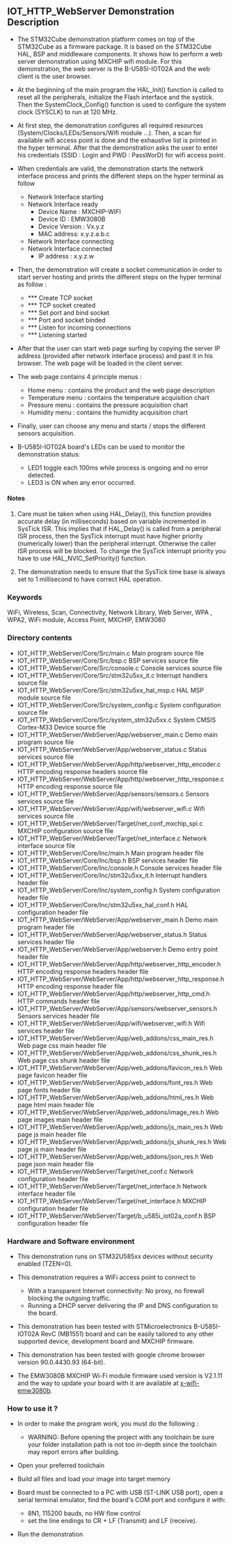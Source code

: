 ## <b>IOT_HTTP_WebServer Demonstration Description</b>

-   The STM32Cube demonstration platform comes on top of the STM32Cube as a firmware package. It is based on the STM32Cube
HAL, BSP and middleware components. It shows how to perform a web server demonstration using MXCHIP wifi module.
For this demonstration, the web server is the B-U585I-IOT02A and the web client is the user browser.

-   At the beginning of the main program the HAL_Init() function is called to reset all the peripherals, initialize the
Flash interface and the systick.
Then the SystemClock_Config() function is used to configure the system clock (SYSCLK) to run at 120 MHz.

-   At first step, the demonstration configures all required resources (System/Clocks/LEDs/Sensors/Wifi module ...).
Then, a scan for available wifi access point is done and the exhaustive list is printed in the hyper terminal.
After that the demonstration asks the user to enter his credentials (SSID : Login and PWD : PassWorD) for wifi access
point.

-   When credentials are valid, the demonstration starts the network interface process and prints the different steps on the
hyper terminal as follow
    -   Network Interface starting
    -   Network Interface ready
        - Device Name : MXCHIP-WIFI
        - Device ID   : EMW3080B
        - Device Version : Vx.y.z
        - MAC address: x.y.z.a.b.c
    -   Network Interface connecting
    -   Network Interface connected
        - IP address :  x.y.z.w

-   Then, the demonstration will create a socket communication in order to start server hosting and prints the different
steps on the hyper terminal as follow :
    -   *** Create TCP socket
    -   *** TCP socket created
    -   *** Set port and bind socket
    -   *** Port and socket binded
    -   *** Listen for incoming connections
    -   *** Listening started

-   After that the user can start web page surfing by copying the server IP address (provided after network interface
process) and past it in his browser. The web page will be loaded in the client server.

-   The web page contains 4 principle menus :
    -   Home menu : contains the product and the web page description
    -   Temperature menu : contains the temperature acquisition chart
    -   Pressure menu : contains the pressure acquisition chart
    -   Humidity menu : contains the humidity acquisition chart

-   Finally, user can choose any menu and starts / stops the different sensors acquisition.

-   B-U585I-IOT02A board's LEDs can be used to monitor the demonstration status:
    -   LED1 toggle each 100ms while process is ongoing and no error detected.
    -   LED3 is ON when any error occurred.

#### <b>Notes</b>
 1. Care must be taken when using HAL_Delay(), this function provides accurate delay (in milliseconds) based on
    variable incremented in SysTick ISR. This implies that if HAL_Delay() is called from a peripheral ISR process,
    then the SysTick interrupt must have higher priority (numerically lower) than the peripheral interrupt. Otherwise
    the caller ISR process will be blocked.
    To change the SysTick interrupt priority you have to use HAL_NVIC_SetPriority() function.

 2. The demonstration needs to ensure that the SysTick time base is always set to 1 millisecond to have correct HAL
    operation.

### <b>Keywords</b>

WiFi, Wireless, Scan, Connectivity, Network Library, Web Server, WPA , WPA2, WiFi module, Access Point, MXCHIP, EMW3080

### <b>Directory contents</b>

-   IOT_HTTP_WebServer/Core/Src/main.c                              Main program source file
-   IOT_HTTP_WebServer/Core/Src/bsp.c                               BSP services source file
-   IOT_HTTP_WebServer/Core/Src/console.c                           Console services source file
-   IOT_HTTP_WebServer/Core/Src/stm32u5xx_it.c                      Interrupt handlers source file
-   IOT_HTTP_WebServer/Core/Src/stm32u5xx_hal_msp.c                 HAL MSP module source file
-   IOT_HTTP_WebServer/Core/Src/system_config.c                     System configuration source file
-   IOT_HTTP_WebServer/Core/Src/system_stm32u5xx.c                  System CMSIS Cortex-M33 Device source file
-   IOT_HTTP_WebServer/WebServer/App/webserver_main.c               Demo main program source file
-   IOT_HTTP_WebServer/WebServer/App/webserver_status.c             Status services source file
-   IOT_HTTP_WebServer/WebServer/App/http/webserver_http_encoder.c  HTTP encoding response headers source file
-   IOT_HTTP_WebServer/WebServer/App/http/webserver_http_response.c HTTP encoding response source file
-   IOT_HTTP_WebServer/WebServer/App/sensors/sensors.c              Sensors services source file
-   IOT_HTTP_WebServer/WebServer/App/wifi/webserver_wifi.c          Wifi services source file
-   IOT_HTTP_WebServer/WebServer/Target/net_conf_mxchip_spi.c       MXCHIP configuration source file
-   IOT_HTTP_WebServer/WebServer/Target/net_interface.c             Network interface source file
-   IOT_HTTP_WebServer/Core/Inc/main.h                              Main program header file
-   IOT_HTTP_WebServer/Core/Inc/bsp.h                               BSP services header file
-   IOT_HTTP_WebServer/Core/Inc/console.h                           Console services header file
-   IOT_HTTP_WebServer/Core/Inc/stm32u5xx_it.h                      Interrupt handlers header file
-   IOT_HTTP_WebServer/Core/Inc/system_config.h                     System configuration header file
-   IOT_HTTP_WebServer/Core/Inc/stm32u5xx_hal_conf.h                HAL configuration header file
-   IOT_HTTP_WebServer/WebServer/App/webserver_main.h               Demo main program header file
-   IOT_HTTP_WebServer/WebServer/App/webserver_status.h             Status services header file
-   IOT_HTTP_WebServer/WebServer/App/webserver.h                    Demo entry point header file
-   IOT_HTTP_WebServer/WebServer/App/http/webserver_http_encoder.h  HTTP encoding response headers header file
-   IOT_HTTP_WebServer/WebServer/App/http/webserver_http_response.h HTTP encoding response header file
-   IOT_HTTP_WebServer/WebServer/App/http/webserver_http_cmd.h      HTTP commands header file
-   IOT_HTTP_WebServer/WebServer/App/sensors/webserver_sensors.h    Sensors services header file
-   IOT_HTTP_WebServer/WebServer/App/wifi/webserver_wifi.h          Wifi services header file
-   IOT_HTTP_WebServer/WebServer/App/web_addons/css_main_res.h      Web page css main header file
-   IOT_HTTP_WebServer/WebServer/App/web_addons/css_shunk_res.h     Web page css shunk header file
-   IOT_HTTP_WebServer/WebServer/App/web_addons/favicon_res.h       Web page favicon header file
-   IOT_HTTP_WebServer/WebServer/App/web_addons/font_res.h          Web page fonts header file
-   IOT_HTTP_WebServer/WebServer/App/web_addons/html_res.h          Web page html main header file
-   IOT_HTTP_WebServer/WebServer/App/web_addons/image_res.h         Web page images main header file
-   IOT_HTTP_WebServer/WebServer/App/web_addons/js_main_res.h       Web page js main header file
-   IOT_HTTP_WebServer/WebServer/App/web_addons/js_shunk_res.h      Web page js main header file
-   IOT_HTTP_WebServer/WebServer/App/web_addons/json_res.h          Web page json main header file
-   IOT_HTTP_WebServer/WebServer/Target/net_conf.c                  Network configuration header file
-   IOT_HTTP_WebServer/WebServer/Target/net_interface.h             Network interface header file
-   IOT_HTTP_WebServer/WebServer/Target/net_interface.h             MXCHIP configuration header file
-   IOT_HTTP_WebServer/WebServer/Target/b_u585i_iot02a_conf.h       BSP configuration header file

### <b>Hardware and Software environment</b>

-   This demonstration runs on STM32U585xx devices without security enabled (TZEN=0).

-   This demonstration requires a WiFi access point to connect to
    -   With a transparent Internet connectivity: No proxy, no firewall blocking the outgoing traffic.
    -   Running a DHCP server delivering the IP and DNS configuration to the board.

-   This demonstration has been tested with STMicroelectronics B-U585I-IOT02A RevC (MB1551) board and can be easily
tailored to any other supported device, development board and MXCHIP firmware.

-   This demonstration has been tested with google chrome browser version 90.0.4430.93 (64-bit).

-   The EMW3080B MXCHIP Wi-Fi module firmware used version is V2.1.11 and the way to update your board with it
   are available at [x-wifi-emw3080b](https://www.st.com/en/development-tools/x-wifi-emw3080b.html).

### <b>How to use it ?</b>

-   In order to make the program work, you must do the following :  
    -   WARNING: Before opening the project with any toolchain be sure your folder
    installation path is not too in-depth since the toolchain may report errors
    after building.

-   Open your preferred toolchain  
-   Build all files and load your image into target memory  

-   Board must be connected to a PC with USB (ST-LINK USB port),
     open a serial terminal emulator, find the board's COM port and configure it with:  
    -   8N1, 115200 bauds, no HW flow control  
    -   set the line endings to CR + LF (Transmit) and LF (receive).  

-   Run the demonstration